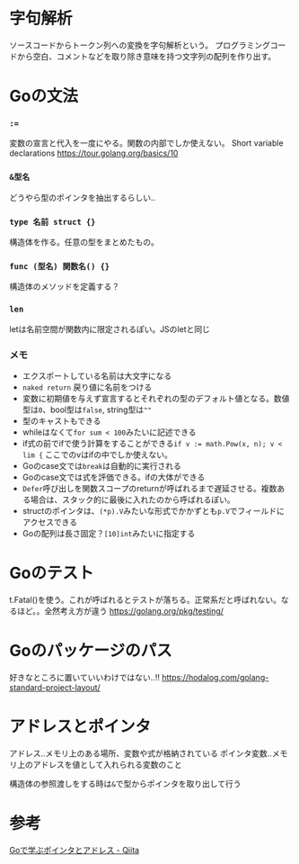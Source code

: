 # 字句解析
ソースコードからトークン列への変換を字句解析という。
プログラミングコードから空白、コメントなどを取り除き意味を持つ文字列の配列を作り出す。


# Goの文法

### `:=`
変数の宣言と代入を一度にやる。関数の内部でしか使えない。
Short variable declarations
https://tour.golang.org/basics/10

### `&型名`
どうやら型のポインタを抽出するらしい..

### `type 名前 struct {}`
構造体を作る。任意の型をまとめたもの。

### `func (型名) 関数名() {}`
構造体のメソッドを定義する？

### `len`
letは名前空間が関数内に限定されるぽい。JSのletと同じ

### メモ
- エクスポートしている名前は大文字になる
- `naked return` 戻り値に名前をつける
- 変数に初期値を与えず宣言するとそれぞれの型のデフォルト値となる。数値型は`0`、bool型は`false`, string型は`""`
- 型のキャストもできる
- whileはなくて`for sum < 100`みたいに記述できる
- if式の前でifで使う計算をすることができる`if v := math.Pow(x, n); v < lim {` ここでのvはifの中でしか使えない。
- Goのcase文では`break`は自動的に実行される
- Goのcase文では式を評価できる。ifの大体ができる
- `Defer`呼び出しを関数スコープのreturnが呼ばれるまで遅延させる。複数ある場合は、スタック的に最後に入れたのから呼ばれるぽい。
- structのポインタは、`(*p).V`みたいな形式でかかずとも`p.V`でフィールドにアクセスできる
- Goの配列は長さ固定？`[10]int`みたいに指定する


# Goのテスト
t.Fatal()を使う。これが呼ばれるとテストが落ちる。正常系だと呼ばれない。なるほど。。全然考え方が違う
https://golang.org/pkg/testing/

# Goのパッケージのパス
好きなところに置いていいわけではない..!!
https://hodalog.com/golang-standard-project-layout/

# アドレスとポインタ
アドレス..メモリ上のある場所、変数や式が格納されている
ポインタ変数..メモリ上のアドレスを値として入れられる変数のこと

構造体の参照渡しをする時は`&`で型からポインタを取り出して行う



# 参考
[Goで学ぶポインタとアドレス - Qiita](https://qiita.com/Sekky0905/items/447efa04a95e3fec217f)